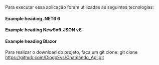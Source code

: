 Para executar essa aplicação foram utilizadas as seguintes tecnologias:

<h4>Example heading <span class="badge badge-secondary">.NET6 6</span></h4>
<h4>Example heading <span class="badge badge-secondary">NewSoft.JSON v6</span></h4>
<h4>Example heading <span class="badge badge-secondary">Blazor</span></h4>

Para realizar o download do projeto, faça um git clone:
git clone https://github.com/DiogoEvs/Chamando_Api.git
